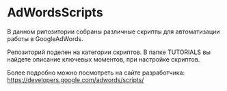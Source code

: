 # AdWordsScripts

В данном рипозитории собраны различные скрипты для автоматизации работы в GoogleAdWords.

Репозиторий поделен на категории скриптов. В папке TUTORIALS вы найдете описание ключевых
моментов, при настройке скриптов.

Более подробно можно посмотреть на сайте разработчика:
https://developers.google.com/adwords/scripts/
